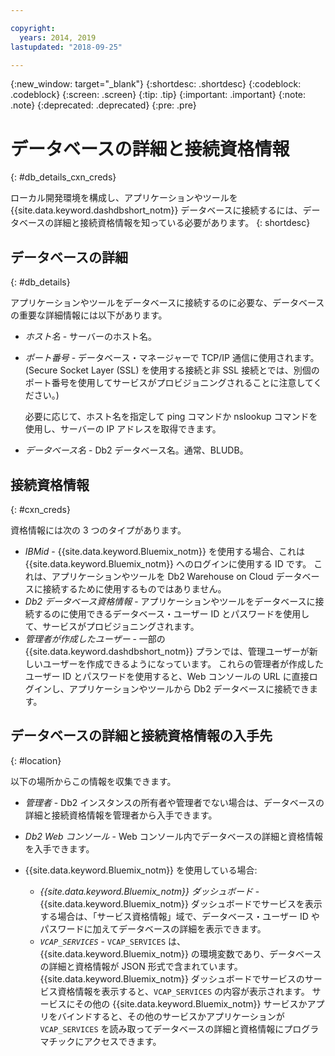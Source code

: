 ```yaml
---

copyright:
  years: 2014, 2019
lastupdated: "2018-09-25"

---
```


<!-- Attribute definitions --> 
{:new_window: target="_blank"}
{:shortdesc: .shortdesc}
{:codeblock: .codeblock}
{:screen: .screen}
{:tip: .tip}
{:important: .important}
{:note: .note}
{:deprecated: .deprecated}
{:pre: .pre}

# データベースの詳細と接続資格情報
{: #db_details_cxn_creds}

ローカル開発環境を構成し、アプリケーションやツールを {{site.data.keyword.dashdbshort_notm}} データベースに接続するには、データベースの詳細と接続資格情報を知っている必要があります。
{: shortdesc}

## データベースの詳細
{: #db_details}

アプリケーションやツールをデータベースに接続するのに必要な、データベースの重要な詳細情報には以下があります。

- *ホスト名* - サーバーのホスト名。
- *ポート番号* - データベース・マネージャーで TCP/IP 通信に使用されます。 (Secure Socket Layer (SSL) を使用する接続と非 SSL 接続とでは、別個のポート番号を使用してサービスがプロビジョニングされることに注意してください。)

   必要に応じて、ホスト名を指定して ping コマンドか nslookup コマンドを使用し、サーバーの IP アドレスを取得できます。
- *データベース名* - Db2 データベース名。通常、BLUDB。

## 接続資格情報
{: #cxn_creds}

資格情報には次の 3 つのタイプがあります。

- *IBMid* - {{site.data.keyword.Bluemix_notm}} を使用する場合、これは {{site.data.keyword.Bluemix_notm}} へのログインに使用する ID です。 これは、アプリケーションやツールを Db2 Warehouse on Cloud データベースに接続するために使用するものではありません。
- *Db2 データベース資格情報* - アプリケーションやツールをデータベースに接続するのに使用できるデータベース・ユーザー ID とパスワードを使用して、サービスがプロビジョニングされます。
- *管理者が作成したユーザー* - 一部の {{site.data.keyword.dashdbshort_notm}} プランでは、管理ユーザーが新しいユーザーを作成できるようになっています。 これらの管理者が作成したユーザー ID とパスワードを使用すると、Web コンソールの URL に直接ログインし、アプリケーションやツールから Db2 データベースに接続できます。

## データベースの詳細と接続資格情報の入手先
{: #location}

以下の場所からこの情報を収集できます。

- *管理者* - Db2 インスタンスの所有者や管理者でない場合は、データベースの詳細と接続資格情報を管理者から入手できます。
- *Db2 Web コンソール* - Web コンソール内でデータベースの詳細と資格情報を入手できます。
- {{site.data.keyword.Bluemix_notm}} を使用している場合: 
   
   - *{{site.data.keyword.Bluemix_notm}} ダッシュボード* - {{site.data.keyword.Bluemix_notm}} ダッシュボードでサービスを表示する場合は、「サービス資格情報」域で、データベース・ユーザー ID やパスワードに加えてデータベースの詳細を表示できます。
   - *`VCAP_SERVICES`* - `VCAP_SERVICES` は、{{site.data.keyword.Bluemix_notm}} の環境変数であり、データベースの詳細と資格情報が JSON 形式で含まれています。 {{site.data.keyword.Bluemix_notm}} ダッシュボードでサービスのサービス資格情報を表示すると、`VCAP_SERVICES` の内容が表示されます。 サービスにその他の {{site.data.keyword.Bluemix_notm}} サービスかアプリをバインドすると、その他のサービスかアプリケーションが `VCAP_SERVICES` を読み取ってデータベースの詳細と資格情報にプログラマチックにアクセスできます。
